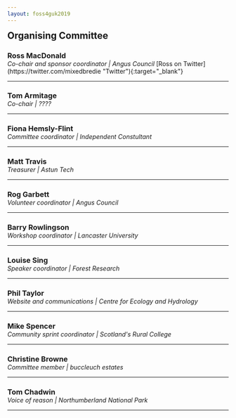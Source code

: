 ```yaml
---
layout: foss4guk2019
---
```

<h2 style="margin-top:0;">Organising Committee</h2>

<img src="" style="float:right; padding-left:15px; padding-bottom:15px;"/>
<h3 style="margin-bottom:0; padding-bottom:0;">Ross MacDonald</h3>
<em>Co-chair and sponsor coordinator | Angus Council</em>
[Ross on Twitter](https://twitter.com/mixedbredie "Twitter"){:target="_blank"}

<br>
<hr/>

<img src="" style="float:right; padding-left:15px; padding-bottom:15px;"/>
<h3 style="margin-bottom:0; padding-bottom:0;">Tom Armitage</h3>
<em>Co-chair | ????</em> <a href="https://twitter.com/MapNav_Tom" target=_blank><i class="fa fa-twitter"></i></a>

<br>
<hr/>

<img src="" style="float:right; padding-left:15px; padding-bottom:15px;"/>
<h3 style="margin-bottom:0; padding-bottom:0;">Fiona Hemsly-Flint</h3>
<em>Committee coordinator | Independent Constultant</em> <a href="https://www.linkedin.com/in/fiona-hemsley-flint-225b6616/" target=_blank><i class="fa fa-linkedin"></i></a>

<br>
<hr/>

<img src="" style="float:right; padding-left:15px; padding-bottom:15px;"/>
<h3 style="margin-bottom:0; padding-bottom:0;">Matt Travis</h3>
<em>Treasurer | Astun Tech</em> <a https://twitter.com/Yakus" target=_blank><i class="fa fa-twitter"></i></a>

<br>
<hr/>

<img src="" style="float:right; padding-left:15px; padding-bottom:15px;"/>
<h3 style="margin-bottom:0; padding-bottom:0;">Rog Garbett</h3>
<em>Volunteer coordinator | Angus Council</em> <a href="https://twitter.com/reagarbett" target=_blank><i class="fa fa-twitter"></i></a>

<br>
<hr/>

<img src="" style="float:right; padding-left:15px; padding-bottom:15px;"/>
<h3 style="margin-bottom:0; padding-bottom:0;">Barry Rowlingson</h3>
<em>Workshop coordinator | Lancaster University</em> <a href="https://twitter.com/geospacedman" target=_blank><i class="fa fa-twitter"></i></a>

<br>
<hr/>

<img src="" style="float:right; padding-left:15px; padding-bottom:15px;"/>
<h3 style="margin-bottom:0; padding-bottom:0;">Louise Sing</h3>
<em>Speaker coordinator | Forest Research</em> <a href="https://twitter.com/sing_louise" target=_blank><i class="fa fa-twitter"></i></a>

<br>
<hr/>

<img src="" style="float:right; padding-left:15px; padding-bottom:15px;"/>
<h3 style="margin-bottom:0; padding-bottom:0;">Phil Taylor</h3>
<em>Website and communications | Centre for Ecology and Hydrology</em> <a href="https://twitter.com/ScienceAndMaps" target=_blank><i class="fa fa-twitter"></i></a>

<br>
<hr/>

<img src="" style="float:right; padding-left:15px; padding-bottom:15px;"/>
<h3 style="margin-bottom:0; padding-bottom:0;">Mike Spencer</h3>
<em>Community sprint coordinator | Scotland's Rural College</em> <a href="https://twitter.com/mikerspencer" target=_blank><i class="fa fa-twitter"></i></a>

<br>
<hr/>

<img src="" style="float:right; padding-left:15px; padding-bottom:15px;"/>
<h3 style="margin-bottom:0; padding-bottom:0;">Christine Browne</h3>
<em>Committee member | buccleuch estates</em> <a href="https://www.linkedin.com/in/christine-brown-1a0b5a9" target=_blank><i class="fa fa-linkedin"></i></a>

<br>
<hr/>

<img src="" style="float:right; padding-left:15px; padding-bottom:15px;"/>
<h3 style="margin-bottom:0; padding-bottom:0;">Tom Chadwin</h3>
<em>Voice of reason | Northumberland National Park</em> <a href="https://twitter.com/tomchadwin" target=_blank><i class="fa fa-twitter"></i></a>

<br>
<hr/>
